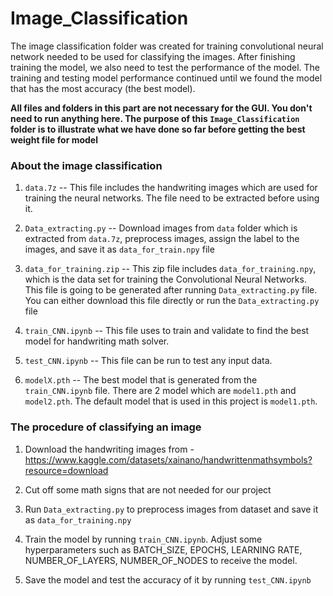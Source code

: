 # Image_Classification

The image classification folder was created for training convolutional neural network needed to be used for classifying the images. After finishing training the model, we also need to test the performance of the model. The training and testing model performance continued until we found the model that has the most accuracy (the best model).

**All files and folders in this part are not necessary for the GUI. You don't need to run anything here. The purpose of this `Image_Classification` folder is to illustrate what we have done so far before getting the best weight file for model**

### About the image classification

1. `data.7z` -- This file includes the handwriting images which are used for training the neural networks. The file need to be extracted before using it.
    
2. `Data_extracting.py` -- Download images from `data` folder which is extracted from `data.7z`, preprocess images, assign the label to the images, and save it as `data_for_train.npy` file

3. `data_for_training.zip` -- This zip file includes `data_for_training.npy`, which is the data set for training the Convolutional Neural Networks. This file is going to be generated after running `Data_extracting.py` file. You can either download this file directly or run the `Data_extracting.py` file

4. `train_CNN.ipynb` -- This file uses to train and validate to find the best model for handwriting math solver.

5. `test_CNN.ipynb` -- This file can be run to test any input data.

6. `modelX.pth` -- The best model that is generated from the `train_CNN.ipynb` file. There are 2 model which are `model1.pth` and `model2.pth`. The default model that is used in this project is `model1.pth`.

### The procedure of classifying an image

1. Download the handwriting images from - https://www.kaggle.com/datasets/xainano/handwrittenmathsymbols?resource=download

2. Cut off some math signs that are not needed for our project

3. Run `Data_extracting.py` to preprocess images from dataset and save it as `data_for_training.npy`

4. Train the model by running `train_CNN.ipynb`. Adjust some hyperparameters such as BATCH_SIZE, EPOCHS, LEARNING RATE, NUMBER_OF_LAYERS, NUMBER_OF_NODES to receive the model.

5. Save the model and test the accuracy of it by running `test_CNN.ipynb`